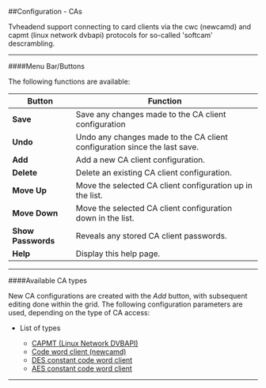 ##Configuration - CAs

Tvheadend support connecting to card clients via the cwc (newcamd) and
capmt (linux network dvbapi) protocols for so-called 'softcam' descrambling.

---

####Menu Bar/Buttons

The following functions are available:

Button              | Function
--------------------|---------
**Save**            | Save any changes made to the CA client configuration
**Undo**            | Undo any changes made to the CA client configuration since the last save.
**Add**             | Add a new CA client configuration.
**Delete**          | Delete an existing CA client configuration.
**Move Up**         | Move the selected CA client configuration up in the list.
**Move Down**       | Move the selected CA client configuration down in the list.
**Show Passwords**  | Reveals any stored CA client passwords.
**Help**            | Display this help page.

---

####Available CA types

New CA configurations are created with the _Add_ button, with subsequent 
editing done within the grid. The following configuration parameters are 
used, depending on the type of CA access:

* List of types

  - [CAPMT (Linux Network DVBAPI)](class/caclient_capmt)
  - [Code word client (newcamd)](class/caclient_cwc)
  - [DES constant code word client](class/caclient_ccw_des)
  - [AES constant code word client](class/caclient_ccw_aes)

---
